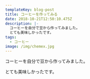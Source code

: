 ```yaml
---
templateKey: blog-post
title: コーヒーを作ってみる
date: 2018-10-21T12:50:10.475Z
description: |-
  コーヒーを自分で豆から作ってみました。
  とても美味しかったです。
tags:
  - コーヒー
image: /img/chemex.jpg
---
```

コーヒーを自分で豆から作ってみました。

とても美味しかったです。

